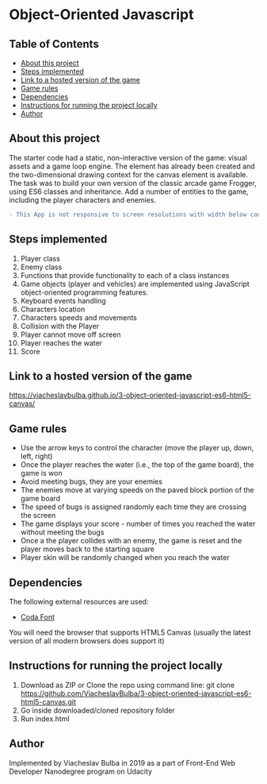 # Object-Oriented Javascript

## Table of Contents

* [About this project](#about-this-project)
* [Steps implemented](#steps-implemented)
* [Link to a hosted version of the game](#link-to-a-hosted-version-of-the-game)
* [Game rules](#game-rules)
* [Dependencies](#dependencies)
* [Instructions for running the project locally](#instructions-for-running-the-project-locally)
* [Author](#author)

## About this project

The starter code had a static, non-interactive version of the game: visual assets and a game loop engine.
The <canvas> element has already been created and the two-dimensional drawing context for the canvas element is available.
The task was to build your own version of the classic arcade game Frogger, using ES6 classes and inheritance. Add a number of entities to the game, including the player characters and enemies.

```diff
- This App is not responsive to screen resolutions with width below canvas width = 505 pixels and can be played only using a keyboard (does not support touches or clicks).
```

## Steps implemented

1. Player class
2. Enemy class
3. Functions that provide functionality to each of a class instances
4. Game objects (player and vehicles) are implemented using JavaScript object-oriented programming features.
5. Keyboard events handling
6. Characters location
7. Characters speeds and movements
8. Collision with the Player
9. Player cannot move off screen
10. Player reaches the water
11. Score

## Link to a hosted version of the game

https://viacheslavbulba.github.io/3-object-oriented-javascript-es6-html5-canvas/

## Game rules

* Use the arrow keys to control the character (move the player up, down, left, right)
* Once the player reaches the water (i.e., the top of the game board), the game is won
* Avoid meeting bugs, they are your enemies
* The enemies move at varying speeds on the paved block portion of the game board
* The speed of bugs is assigned randomly each time they are crossing the screen
* The game displays your score - number of times you reached the water without meeting the bugs
* Once a the player collides with an enemy, the game is reset and the player moves back to the starting square
* Player skin will be randomly changed when you reach the water

## Dependencies

The following external resources are used:

* [Coda Font](https://fonts.googleapis.com/css?family=Coda)

You will need the browser that supports HTML5 Canvas (usually the latest version of all modern browsers does support it)

## Instructions for running the project locally

1. Download as ZIP or Clone the repo using command line: git clone https://github.com/ViacheslavBulba/3-object-oriented-javascript-es6-html5-canvas.git
2. Go inside downloaded/cloned repository folder
3. Run index.html

## Author

Implemented by Viacheslav Bulba in 2019 as a part of Front-End Web Developer Nanodegree program on Udacity